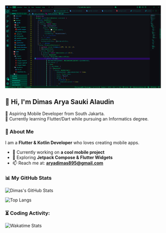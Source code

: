 ![Banner](https://raw.githubusercontent.com/aryadimas99/aryadimas99/main/Screenshot%202025-02-11%20143005.png)

## 👋 Hi, I'm Dimas Arya Sauki Alaudin  
🚀 Aspiring Mobile Developer from South Jakarta.  
📱 Currently learning Flutter/Dart while pursuing an Informatics degree.  

### 🌟 About Me  
I am a **Flutter & Kotlin Developer** who loves creating mobile apps.  
- 🔭 Currently working on **a cool mobile project**  
- 🌱 Exploring **Jetpack Compose & Flutter Widgets**  
- 📫 Reach me at: **aryadimas895@gmail.com**  

### 📊 My GitHub Stats  
![Dimas's GitHub Stats](https://github-readme-stats.vercel.app/api?username=aryadimas99&show_icons=true&theme=radical)

![Top Langs](https://github-readme-stats.vercel.app/api/top-langs/?username=aryadimas99&layout=compact&theme=radical)

### ⏳ Coding Activity:
![Wakatime Stats](https://github-readme-stats.vercel.app/api/wakatime?username=your_wakatime_username)
